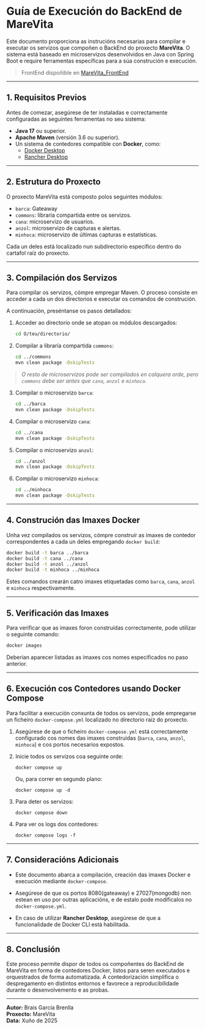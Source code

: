 
# Guía de Execución do BackEnd de MareVita

Este documento proporciona as instrucións necesarias para compilar e executar os servizos que compoñen o BackEnd do proxecto **MareVita**. O sistema está baseado en microservizos desenvolvidos en Java con Spring Boot e require ferramentas específicas para a súa construción e execución.

>FrontEnd dispoñible en [MareVita_FrontEnd](https://github.com/MrBrenlla/MareVita_FrontEnd.git)

---

## 1. Requisitos Previos

Antes de comezar, asegúrese de ter instaladas e correctamente configuradas as seguintes ferramentas no seu sistema:

- **Java 17** ou superior.
- **Apache Maven** (versión 3.6 ou superior).
- Un sistema de contedores compatible con **Docker**, como:
    - [Docker Desktop](https://www.docker.com/products/docker-desktop/)
    - [Rancher Desktop](https://rancherdesktop.io/)

---

## 2. Estrutura do Proxecto

O proxecto MareVita está composto polos seguintes módulos:

- `barca`: Gateaway
- `commons`: libraría compartida entre os servizos.
- `cana`: microservizo de usuarios.
- `anzol`: microservizo de capturas e alertas.
- `minhoca`: microservizo de últimas capturas e estatísticas.

Cada un deles está localizado nun subdirectorio específico dentro do cartafol raíz do proxecto.

---

## 3. Compilación dos Servizos

Para compilar os servizos, cómpre empregar Maven. O proceso consiste en acceder a cada un dos directorios e executar os comandos de construción.

A continuación, preséntanse os pasos detallados:

1. Acceder ao directorio onde se atopan os módulos descargados:

   ```bash
   cd O/teu/directorio/
   ```

2. Compilar a libraría compartida `commons`:

   ```bash
   cd ../commons
   mvn clean package -DskipTests
   ```

>*O resto de microservizos pode ser compilados en calquera orde, pero `commons` debe ser antes que `cana`, `anzol` e `minhoca`.*

3. Compilar o microservizo `barca`:

   ```bash
   cd ../barca
   mvn clean package -DskipTests
   ```

4. Compilar o microservizo `cana`:

   ```bash
   cd ../cana
   mvn clean package -DskipTests
   ```


5. Compilar o microservizo `anzol`:

   ```bash
   cd ../anzol
   mvn clean package -DskipTests
   ```

6. Compilar o microservizo `minhoca`:

   ```bash
   cd ../minhoca
   mvn clean package -DskipTests
   ```

---

## 4. Construción das Imaxes Docker

Unha vez compilados os servizos, cómpre construír as imaxes de contedor correspondentes a cada un deles empregando `docker build`:

```bash
docker build -t barca ../barca
docker build -t cana ../cana
docker build -t anzol ../anzol
docker build -t minhoca ../minhoca
```

Estes comandos crearán catro imaxes etiquetadas como `barca`, `cana`, `anzol` e `minhoca` respectivamente.

---

## 5. Verificación das Imaxes

Para verificar que as imaxes foron construídas correctamente, pode utilizar o seguinte comando:

```bash
docker images
```

Deberían aparecer listadas as imaxes cos nomes especificados no paso anterior.

---

## 6. Execución cos Contedores usando Docker Compose

Para facilitar a execución conxunta de todos os servizos, pode empregarse un ficheiro `docker-compose.yml` localizado no directorio raíz do proxecto.

1.  Asegúrese de que o ficheiro `docker-compose.yml` está correctamente configurado cos nomes das imaxes construídas (`barca`, `cana`, `anzol`, `minhoca`) e cos portos necesarios expostos.

2.  Inicie todos os servizos coa seguinte orde:

    ```
    docker compose up
    ```

    Ou, para correr en segundo plano:

    ```
    docker compose up -d
    ``` 

3.  Para deter os servizos:
    ```
    docker compose down
    ``` 

4.  Para ver os logs dos contedores:

    ```
    docker compose logs -f
    ``` 


----------

## 7. Consideracións Adicionais

-   Este documento abarca a compilación, creación das imaxes Docker e execución mediante `docker-compose`.

-   Asegúrese de que os portos 8080(gateaway) e 27027(mongodb) non estean en uso por outras aplicacións, e de estalo pode modificalos no `docker-compose.yml`.

-   En caso de utilizar **Rancher Desktop**, asegúrese de que a funcionalidade de Docker CLI está habilitada.


----------

## 8. Conclusión

Este proceso permite dispor de todos os compoñentes do BackEnd de MareVita en forma de contedores Docker, listos para seren executados e orquestrados de forma automatizada. A contedorización simplifica o despregamento en distintos entornos e favorece a reproducibilidade durante o desenvolvemento e as probas.

----------

**Autor:** Brais García Brenlla  
**Proxecto:** MareVita  
**Data:** Xuño de 2025